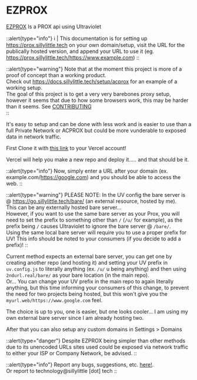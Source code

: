 # EZPROX
[EZPROX](https://github.com/dswan36/ezprox) Is a PROX api using Ultraviolet


::alert{type="info"}
ℹ️ | This documentation is for setting up https://prox.sillylittle.tech on your own domain/setup, visit the URL for the publically hosted version, and append your URL to use it (eg. https://prox.sillylittle.tech/https://www.example.com)
::

::alert{type="warning"}
Note that at the moment this project is more of a proof of concept than a working product. \
Check out https://docs.sillylittle.tech/setup/acprox for an example of a working setup. \
The goal of this project is to get a very very barebones proxy setup, however it seems that due to how some browsers work, this may be harder than it seems. See [CONTRIBUTING](https://github.com/dswan36/ezprox/blob/main/CONTRIBUTING.md) \
::

It's easy to setup and can be done with less work and is easier to use than a full Private Network or ACPROX but could be more vunderable to exposed data in network traffic.

First Clone it with [this link](https://vercel.com/new/git/external?repository-url=https://github.com/dswan36/ezprox) to your Vercel account!

Vercel will help you make a new repo and deploy it..... and that should be it.

::alert{type="info"}
Now, simply enter a URL after your domain (ex. example.com/https://google.com) and you should be able to access the web. 
::

::alert{type="warning"}
PLEASE NOTE: In the UV config the bare server is @ https://go.sillylittle.tech/bare/ (an external resource, hosted by me).\
This can be any externally hosted bare server... \
However, if you want to use the same bare server as your Prox, you will need to set the prefix to something other than `/` (`/u/` for example), as the prefix being `/` causes Ultraviolet to ignore the bare server @ `/bare/`.\
Using the same local bare server will require you to use a proper prefix for UV! This info should be noted to your consumers (if you decide to add a prefix)!
::

Current method expects an external bare server, you can get one by creating another repo (and hosting it) and setting your UV prefix in `uv.config.js` to literally anything (ex. `/u/` u being anything) and then using `2ndurl.real/bare/` as your bare location (in the main repo).\
Or... You can change your UV prefix in the main repo to again literally anything, but this time informing your consumers of this change, to prevent the need for two projects being hosted, but this won't give you the `myurl.web/https://www.google.com` feel.

The choice is up to you, one is easier, but one looks cooler... I am using my own external bare server since I am already hosting two. 

After that you can also setup any custom domains in Settings > Domains

::alert{type="danger"}
Despite EZPROX being simpler than other methods due to its unencoded URLs sites used could be exposed via network traffic to either your ISP or Company Network, be advised.
::

::alert{type="info"}
Report any bugs, suggestions, etc. [here!](https://github.com/dswan36/SillyLittleFiles/issues/new/choose).\
Or report to technology@sillylittle \[dot] tech
::
